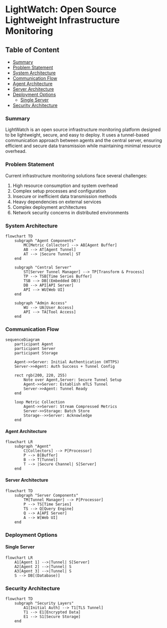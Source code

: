 # LightWatch: Open Source Lightweight Infrastructure Monitoring

## Table of Content

- [Summary](#summary)
- [Problem Statement](#problem-statement)
- [System Architecture](#system-architecture)
- [Communication Flow](#communication-flow)
- [Agent Architecture](#agent-architecture)
- [Server Architecture](#server-architecture)
- [Deployment Options](#deployment-options)
  - [Single Server](#single-server)
- [Security Architecture](#security-architecture)

### Summary
LightWatch is an open source infrastructure monitoring platform designed to be lightweight, secure, and easy to deploy. It uses a tunnel-based communication approach between agents and the central server, ensuring efficient and secure data transmission while maintaining minimal resource overhead.

### Problem Statement
Current infrastructure monitoring solutions face several challenges:
1. High resource consumption and system overhead
2. Complex setup processes and configuration
3. Insecure or inefficient data transmission methods
4. Heavy dependencies on external services
5. Complex deployment architectures
6. Network security concerns in distributed environments

### System Architecture

```mermaid
flowchart TD
    subgraph "Agent Components"
        MC[Metric Collector] --> AB[Agent Buffer]
        AB --> AT[Agent Tunnel]
        AT --> |Secure Tunnel| ST
    end

    subgraph "Central Server"
        ST[Server Tunnel Manager] --> TP[Transform & Process]
        TP --> TSB[Time Series Buffer]
        TSB --> DB[(Embedded DB)]
        DB --> API[API Server]
        API --> WU[Web UI]
    end

    subgraph "Admin Access"
        WU --> UA[User Access]
        API --> TA[Tool Access]
    end
```

### Communication Flow

```mermaid
sequenceDiagram
    participant Agent
    participant Server
    participant Storage
    
    Agent->>Server: Initial Authentication (HTTPS)
    Server->>Agent: Auth Success + Tunnel Config
    
    rect rgb(200, 220, 255)
        Note over Agent,Server: Secure Tunnel Setup
        Agent->>Server: Establish mTLS Tunnel
        Server->>Agent: Tunnel Ready
    end
    
    loop Metric Collection
        Agent->>Server: Stream Compressed Metrics
        Server->>Storage: Batch Store
        Storage-->>Server: Acknowledge
    end
```

#### Agent Architecture
```mermaid
flowchart LR
    subgraph "Agent"
        C[Collectors] --> P[Processor]
        P --> B[Buffer]
        B --> T[Tunnel]
        T --> |Secure Channel| S[Server]
    end
```

#### Server Architecture
```mermaid
flowchart TD
    subgraph "Server Components"
        TM[Tunnel Manager] --> P[Processor]
        P --> TS[Time Series]
        TS --> Q[Query Engine]
        Q --> A[API Server]
        A --> W[Web UI]
    end
```


### Deployment Options

#### Single Server
```mermaid
flowchart LR
    A1[Agent 1] -->|Tunnel| S[Server]
    A2[Agent 2] -->|Tunnel| S
    A3[Agent 3] -->|Tunnel| S
    S --> DB[(Database)]
```

### Security Architecture

```mermaid
flowchart TD
    subgraph "Security Layers"
        A1[Initial Auth] --> T1[TLS Tunnel]
        T1 --> E1[Encrypted Data]
        E1 --> S1[Secure Storage]
    end
```